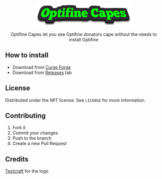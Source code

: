 <div align="center">

![Optifine Capes Logo](Media/logo.png)

Optifine Capes let you see Optifine donators cape without the needs to install Optifine

</div>

## How to install

- Download from [Curse Forge](https://www.curseforge.com/minecraft/mc-mods/optifine-capes)
- Download from [Releases](https://github.com/Nearata/OptifineCapes/releases) tab

## License

Distributed under the MIT license. See ```LICENSE``` for more information.

## Contributing

1. Fork it
2. Commit your changes
3. Push to the branch
4. Create a new Pull Request

## Credits

[Textcraft](https://textcraft.net/) for the logo
